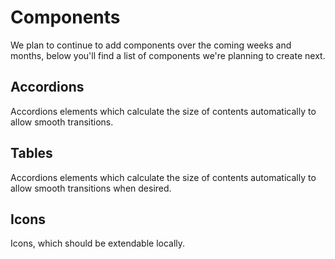 # Components

We plan to continue to add components over the coming weeks and months, below you'll find a list of components we're planning to create next.

## Accordions

Accordions elements which calculate the size of contents automatically to allow smooth transitions.

## Tables

Accordions elements which calculate the size of contents automatically to allow smooth transitions when desired.

## Icons

Icons, which should be extendable locally.
